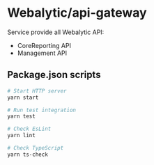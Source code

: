 # Webalytic/api-gateway

Service provide all Webalytic API:

- CoreReporting API
- Management API

## Package.json scripts

```bash
# Start HTTP server 
yarn start

# Run test integration
yarn test

# Check EsLint
yarn lint

# Check TypeScript
yarn ts-check
```